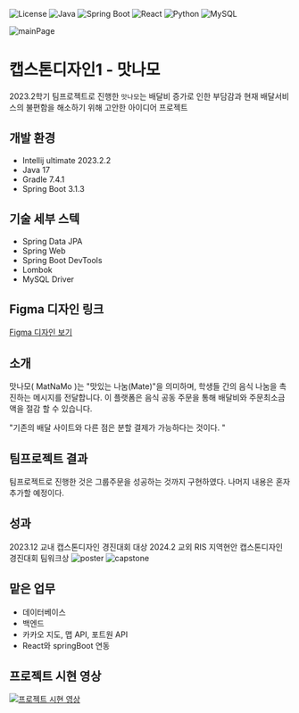 ![License](https://img.shields.io/badge/license-MIT-blue.svg)
![Java](https://img.shields.io/badge/Java-ED8B00?style=for-the-badge&logo=java&logoColor=white)
![Spring Boot](https://img.shields.io/badge/Spring%20Boot-6DB33F?style=for-the-badge&logo=spring-boot&logoColor=white)
![React](https://img.shields.io/badge/React-20232A?style=for-the-badge&logo=react&logoColor=61DAFB)
![Python](https://img.shields.io/badge/Python-3670A0?style=for-the-badge&logo=python&logoColor=ffdd54)
![MySQL](https://img.shields.io/badge/MySQL-00000F?style=for-the-badge&logo=mysql&logoColor=white)


![mainPage](https://github.com/user-attachments/assets/ea5b7902-850b-4829-a0ee-bbcc9063f4b8)

# 캡스톤디자인1 - 맛나모 
2023.2학기 팀프로젝트로 진행한 `맛나모`는 배달비 증가로 인한 부담감과 현재 배달서비스의 불편함을 해소하기 위해 고안한 아이디어 프로젝트


## 개발 환경 
- Intellij ultimate 2023.2.2
- Java 17
- Gradle 7.4.1
- Spring Boot 3.1.3

## 기술 세부 스텍
- Spring Data JPA
- Spring Web
- Spring Boot DevTools
- Lombok
- MySQL Driver

## Figma 디자인 링크

[Figma 디자인 보기](https://www.figma.com/file/E87N7RqWo0gkigN67M8QH5/%EB%B0%B0%EB%8B%AC%EC%9D%98-%EB%AF%BC%EC%A1%B0-%EC%B5%9C%EC%A2%85%EB%B3%B8?type=design&node-id=0-1&mode=design)

## 소개 
맛나모( MatNaMo )는 "맛있는 나눔(Mate)"을 의미하며,
학생들 간의 음식 나눔을 촉진하는 메시지를 전달합니다.
이 플랫폼은 음식 공동 주문을 통해 배달비와 주문최소금액을 절감 할 수 있습니다.

"기존의 배달 사이트와 다른 점은 분할 결제가 가능하다는 것이다. "


## 팀프로젝트 결과 
팀프로젝트로 진행한 것은 그룹주문을 성공하는 것까지 구현하였다. 나머지 내용은 혼자 추가할 예정이다. 

## 성과
2023.12 교내 캡스톤디자인 경진대회 대상 
2024.2 교외 RIS 지역현안 캡스톤디자인 경진대회 팀워크상
![poster](https://github.com/user-attachments/assets/c5b01377-d404-4648-b42f-70949437dff7)
![capstone](https://github.com/user-attachments/assets/56939770-203c-4b91-8624-8e1e445b2228)


## 맡은 업무 
- 데이터베이스
- 백엔드
- 카카오 지도, 맵 API, 포트원 API 
- React와 springBoot 연동


## 프로젝트 시현 영상
[![프로젝트 시현 영상](https://img.youtube.com/vi/mA__awuI2ZU/0.jpg)](https://youtu.be/mA__awuI2ZU)

